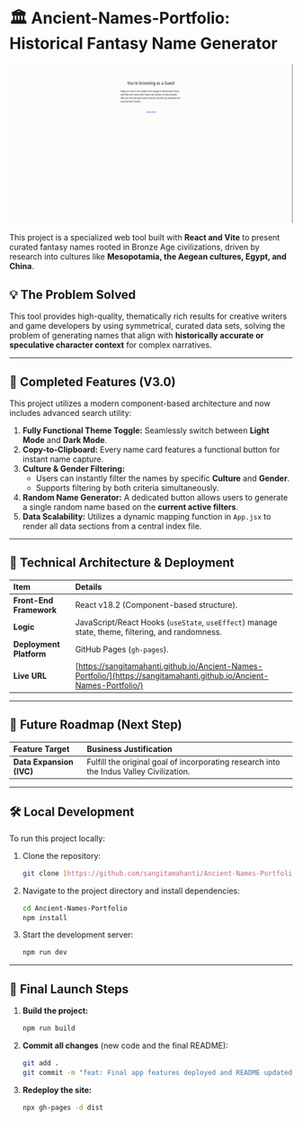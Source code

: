 # 🏛️ Ancient-Names-Portfolio: Historical Fantasy Name Generator

[![Demo GIF of Theme Toggle and Copy Feature](public\images\demo.gif)](https://github.com/sangitamahanti/Ancient-Names-Portfolio)

This project is a specialized web tool built with **React and Vite** to present curated fantasy names rooted in Bronze Age civilizations, driven by research into cultures like **Mesopotamia, the Aegean cultures, Egypt, and China**.

## 💡 The Problem Solved

This tool provides high-quality, thematically rich results for creative writers and game developers by using symmetrical, curated data sets, solving the problem of generating names that align with **historically accurate or speculative character context** for complex narratives.

---

## 🌟 Completed Features (V3.0)

This project utilizes a modern component-based architecture and now includes advanced search utility:

1. **Fully Functional Theme Toggle:** Seamlessly switch between **Light Mode** and **Dark Mode**.
2. **Copy-to-Clipboard:** Every name card features a functional button for instant name capture.
3. **Culture & Gender Filtering:**
    * Users can instantly filter the names by specific **Culture** and **Gender**.
    * Supports filtering by both criteria simultaneously.
4. **Random Name Generator:** A dedicated button allows users to generate a single random name based on the **current active filters**.
5. **Data Scalability:** Utilizes a dynamic mapping function in `App.jsx` to render all data sections from a central index file.

---

## 🚀 Technical Architecture & Deployment

| Item | Details |
| :--- | :--- |
| **Front-End Framework** | React v18.2 (Component-based structure). |
| **Logic** | JavaScript/React Hooks (`useState`, `useEffect`) manage state, theme, filtering, and randomness. |
| **Deployment Platform** | GitHub Pages (`gh-pages`). |
| **Live URL** | [https://sangitamahanti.github.io/Ancient-Names-Portfolio/](https://sangitamahanti.github.io/Ancient-Names-Portfolio/) |

---

## 🎯 Future Roadmap (Next Step)

| Feature Target | Business Justification |
| :--- | :--- |
| **Data Expansion (IVC)** | Fulfill the original goal of incorporating research into the Indus Valley Civilization. |

---

## 🛠️ Local Development

To run this project locally:

1. Clone the repository:

    ```bash
    git clone [https://github.com/sangitamahanti/Ancient-Names-Portfolio.git](https://github.com/sangitamahanti/Ancient-Names-Portfolio.git)
    ```

2. Navigate to the project directory and install dependencies:

    ```bash
    cd Ancient-Names-Portfolio
    npm install
    ```

3. Start the development server:

    ```bash
    npm run dev
    ```

---

## 📢 Final Launch Steps

1. **Build the project:**

    ```bash
    npm run build
    ```

2. **Commit all changes** (new code and the final README):

    ```bash
    git add .
    git commit -m "feat: Final app features deployed and README updated to V3.0"
    ```

3. **Redeploy the site:**

    ```bash
    npx gh-pages -d dist
    ```
